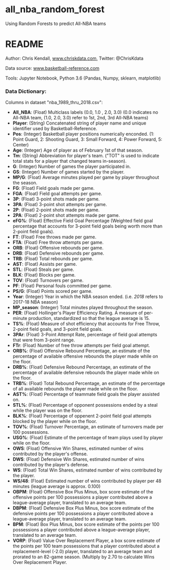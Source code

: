 # all_nba_random_forest
Using Random Forests to predict All-NBA teams

# README

Author: Chris Kendall, www.chriskdata.com, Twitter: @ChrisKdata

Data source: www.basketball-reference.com

Tools: Jupyter Notebook, Python 3.6 (Pandas, Numpy, sklearn, matplotlib)

### Data Dictionary:
Columns in dataset "nba_1989_thru_2018.csv":
- **All_NBA**: (Float) Multiclass labels (0.0, 1.0 , 2.0, 3.0) (0.0 indicates no All-NBA team, (1.0, 2.0, 3.0) refer to 1st, 2nd, 3rd All-NBA teams)
- **Player**: (String) Concatenated string of player name and unique identifier used by Basketball-Reference.
- **Pos**: (Integer) Basketball player positions numerically enconded. (1: Point Guard, 2: Shooting Guard, 3: Small Forward, 4: Power Forward, 5: Center)
- **Age**: (Integer) Age of player as of February 1st of that season.
- **Tm**: (String) Abbreviation for player's team. ("TOT" is used to indicate total stats for a player that changed teams in-season).
- **G**: (Integer) Number of games the player participated in.
- **GS**: (Integer) Number of games started by the player.
- **MP/G**: (Float) Average minutes played per game by player throughout the season.
- **FG**: (Float) Field goals made per game.
- **FGA**: (Float) Field goal attempts per game.
- **3P**: (Float) 3-point shots made per game.
- **3PA**: (Float) 3-point shot attempts per game.
- **2P**: (Float) 2-point shots made per game.
- **2PA**: (Float) 2-point shot attempts made per game.
- **eFG%**: (Float) Effective Field Goal Percentage (Weighted field goal percentage that accounts for 3-point field goals being worth more than 2-point field goals).
- **FT**: (Float) Free throws made per game.
- **FTA**: (Float) Free throw attempts per game.
- **ORB**: (Float) Offensive rebounds per game.
- **DRB**: (Float) Defensive rebounds per game.
- **TRB**: (Float) Total rebounds per game.
- **AST**: (Float) Assists per game.
- **STL**: (Float) Steals per game.
- **BLK**: (Float) Blocks per game.
- **TOV**: (Float) Turnovers per game.
- **PF**: (Float) Personal fouls committed per game.
- **PS/G**: (Float) Points scored per game.
- **Year**: (Integer) Year in which the NBA season ended. (i.e. *2018* refers to 2017-18 NBA season)
- **MP_season**: (Integer) Total minutes played throughout the season.
- **PER**: (Float) Hollinger's Player Efficiency Rating. A measure of per-minute production, standardized so that the league average is 15.
- **TS%**: (Float) Measure of shot efficiency that accounts for Free Throw, 2-point field goals, and 3-point field goals.
- **3PAr**: (Float) 3-Point Attempt Rate, percentage of field goal attempts that were from 3-point range.
- **FTr**: (Float) Number of free throw attempts per field goal attempt.
- **ORB%**: (Float) Offensive Rebound Percentage, an estimate of the percentage of available offensive rebounds the player made while on the floor.
- **DRB%**: (Float) Defensive Rebound Percentage, an estimate of the percentage of available defensive rebounds the player made while on the floor.
- **TRB%**: (Float) Total Rebound Percentage, an estimate of the percentage of all available rebounds the player made while on the floor.
- **AST%**: (Float) Percentage of teammate field goals the player assisted on.
- **STL%**: (Float) Percentage of opponent possessions ended by a steal while the player was on the floor.
- **BLK%**: (Float) Percentage of oppenent 2-point field goal attempts blocked by the player while on the floor.
- **TOV%**: (Float) Turnover Percentage, an estimate of turnovers made per 100 possessions.
- **USG%**: (Float) Estimate of the percentage of team plays used by player while on the floor. 
- **OWS**: (Float) Offensive Win Shares, estimated number of wins contributed by the player's offense.
- **DWS**: (Float) Defensive Win Shares, estimated number of wins contributed by the player's defense.
- **WS**: (Float) Total Win Shares, estimated number of wins contributed by the player.
- **WS/48**:  (Float) Estimated number of wins contributed by player per 48 minutes (league average is approx. 0.100)
- **OBPM**: (Float) Offensive Box Plus Minus, box score estimate of the offensive points per 100 possessions a player contributed above a league-average player, translated to an average team.
- **DBPM**: (Float) Defensive Box Plus Minus, box score estimate of the defensive points per 100 possessions a player contributed above a league-average player, translated to an average team.
- **BPM**: (Float) Box Plus Minus, box score estimate of the points per 100 possessions a player contributed above a league-average player, translated to an average team.
- **VORP**: (Float) Value Over Replacement Player, a box score estimate of the points per 100 team possessions that a player contributed about a replacement-level (-2.0) player, translated to an average team and prorated to an 82-game season. (Multiply by 2.70 to calculate Wins Over Replacement Player.

